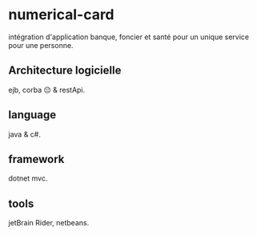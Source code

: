 # numerical-card
intégration d'application banque, foncier et santé pour un unique service pour une personne.
## Architecture logicielle
ejb, corba 😔 & restApi.
## language
java & c#.
## framework
dotnet mvc.
## tools
jetBrain Rider, netbeans.